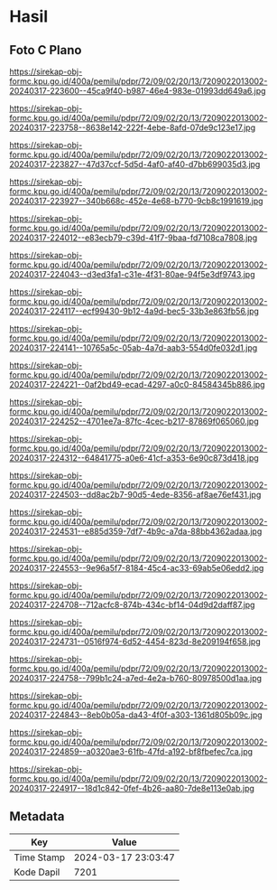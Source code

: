 # Hasil

## Foto C Plano

https://sirekap-obj-formc.kpu.go.id/400a/pemilu/pdpr/72/09/02/20/13/7209022013002-20240317-223600--45ca9f40-b987-46e4-983e-01993dd649a6.jpg

https://sirekap-obj-formc.kpu.go.id/400a/pemilu/pdpr/72/09/02/20/13/7209022013002-20240317-223758--8638e142-222f-4ebe-8afd-07de9c123e17.jpg

https://sirekap-obj-formc.kpu.go.id/400a/pemilu/pdpr/72/09/02/20/13/7209022013002-20240317-223827--47d37ccf-5d5d-4af0-af40-d7bb699035d3.jpg

https://sirekap-obj-formc.kpu.go.id/400a/pemilu/pdpr/72/09/02/20/13/7209022013002-20240317-223927--340b668c-452e-4e68-b770-9cb8c1991619.jpg

https://sirekap-obj-formc.kpu.go.id/400a/pemilu/pdpr/72/09/02/20/13/7209022013002-20240317-224012--e83ecb79-c39d-41f7-9baa-fd7108ca7808.jpg

https://sirekap-obj-formc.kpu.go.id/400a/pemilu/pdpr/72/09/02/20/13/7209022013002-20240317-224043--d3ed3fa1-c31e-4f31-80ae-94f5e3df9743.jpg

https://sirekap-obj-formc.kpu.go.id/400a/pemilu/pdpr/72/09/02/20/13/7209022013002-20240317-224117--ecf99430-9b12-4a9d-bec5-33b3e863fb56.jpg

https://sirekap-obj-formc.kpu.go.id/400a/pemilu/pdpr/72/09/02/20/13/7209022013002-20240317-224141--10765a5c-05ab-4a7d-aab3-554d0fe032d1.jpg

https://sirekap-obj-formc.kpu.go.id/400a/pemilu/pdpr/72/09/02/20/13/7209022013002-20240317-224221--0af2bd49-ecad-4297-a0c0-84584345b886.jpg

https://sirekap-obj-formc.kpu.go.id/400a/pemilu/pdpr/72/09/02/20/13/7209022013002-20240317-224252--4701ee7a-87fc-4cec-b217-87869f065060.jpg

https://sirekap-obj-formc.kpu.go.id/400a/pemilu/pdpr/72/09/02/20/13/7209022013002-20240317-224312--64841775-a0e6-41cf-a353-6e90c873d418.jpg

https://sirekap-obj-formc.kpu.go.id/400a/pemilu/pdpr/72/09/02/20/13/7209022013002-20240317-224503--dd8ac2b7-90d5-4ede-8356-af8ae76ef431.jpg

https://sirekap-obj-formc.kpu.go.id/400a/pemilu/pdpr/72/09/02/20/13/7209022013002-20240317-224531--e885d359-7df7-4b9c-a7da-88bb4362adaa.jpg

https://sirekap-obj-formc.kpu.go.id/400a/pemilu/pdpr/72/09/02/20/13/7209022013002-20240317-224553--9e96a5f7-8184-45c4-ac33-69ab5e06edd2.jpg

https://sirekap-obj-formc.kpu.go.id/400a/pemilu/pdpr/72/09/02/20/13/7209022013002-20240317-224708--712acfc8-874b-434c-bf14-04d9d2daff87.jpg

https://sirekap-obj-formc.kpu.go.id/400a/pemilu/pdpr/72/09/02/20/13/7209022013002-20240317-224731--0516f974-6d52-4454-823d-8e209194f658.jpg

https://sirekap-obj-formc.kpu.go.id/400a/pemilu/pdpr/72/09/02/20/13/7209022013002-20240317-224758--799b1c24-a7ed-4e2a-b760-80978500d1aa.jpg

https://sirekap-obj-formc.kpu.go.id/400a/pemilu/pdpr/72/09/02/20/13/7209022013002-20240317-224843--8eb0b05a-da43-4f0f-a303-1361d805b09c.jpg

https://sirekap-obj-formc.kpu.go.id/400a/pemilu/pdpr/72/09/02/20/13/7209022013002-20240317-224859--a0320ae3-61fb-47fd-a192-bf8fbefec7ca.jpg

https://sirekap-obj-formc.kpu.go.id/400a/pemilu/pdpr/72/09/02/20/13/7209022013002-20240317-224917--18d1c842-0fef-4b26-aa80-7de8e113e0ab.jpg


## Metadata

| Key        | Value               |
| ---------- | ------------------- |
| Time Stamp | 2024-03-17 23:03:47 |
| Kode Dapil | 7201                |



